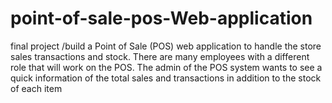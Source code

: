 # point-of-sale-pos-Web-application
final project  /build a Point of Sale (POS) web application to handle the store sales transactions and stock. There are many employees with a different role that will work on the POS. The admin of the POS system wants to see a quick information of the total sales and transactions in addition to the stock of each item
